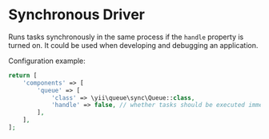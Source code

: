 Synchronous Driver
==================

Runs tasks synchronously in the same process if the `handle` property is turned on.
It could be used when developing and debugging an application.

Configuration example:

```php
return [
    'components' => [
        'queue' => [
            'class' => \yii\queue\sync\Queue::class,
            'handle' => false, // whether tasks should be executed immediately
        ],
    ],
];
```
